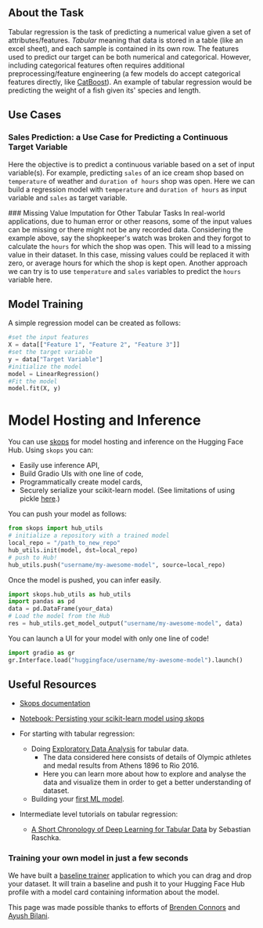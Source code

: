 ## About the Task

Tabular regression is the task of predicting a numerical value given a set of attributes/features. *Tabular* meaning that data is stored in a table (like an excel sheet), and each sample is contained in its own row. The features used to predict our target can be both numerical and categorical. However, including categorical features often requires additional preprocessing/feature engineering (a few models do accept categorical features directly, like [CatBoost](https://catboost.ai/)). An example of tabular regression would be predicting the weight of a fish given its' species and length.

## Use Cases

### Sales Prediction: a Use Case for Predicting a Continuous Target Variable 
  Here the objective is to predict a continuous variable based on a set of input variable(s). For example, predicting `sales` of an ice cream shop based on `temperature` of weather and `duration of hours` shop was open. Here we can build a regression model with `temperature` and `duration of hours` as input variable and `sales` as target variable.

### Missing Value Imputation for Other Tabular Tasks
 In real-world applications, due to human error or other reasons, some of the input values can be missing or there might not be any recorded data. Considering the example above, say the shopkeeper's watch was broken and they forgot to calculate the `hours` for which the shop was open. This will lead to a missing value in their dataset. In this case, missing values could be replaced it with zero, or average hours for which the shop is kept open. Another approach we can try is to use `temperature` and `sales` variables to predict the `hours` variable here.



## Model Training

A simple regression model can be created as follows:

```python
#set the input features
X = data[["Feature 1", "Feature 2", "Feature 3"]]
#set the target variable
y = data["Target Variable"]
#initialize the model
model = LinearRegression()
#Fit the model
model.fit(X, y)
```


# Model Hosting and Inference

You can use [skops](https://skops.readthedocs.io/) for model hosting and inference on the Hugging Face Hub. Using `skops` you can:
- Easily use inference API,
- Build Gradio UIs with one line of code,
- Programmatically create model cards,
- Securely serialize your scikit-learn model. (See limitations of using pickle [here](https://huggingface.co/docs/hub/security-pickle).)

You can push your model as follows: 

```python
from skops import hub_utils
# initialize a repository with a trained model
local_repo = "/path_to_new_repo"
hub_utils.init(model, dst=local_repo)
# push to Hub!
hub_utils.push("username/my-awesome-model", source=local_repo)
```

Once the model is pushed, you can infer easily.

```python
import skops.hub_utils as hub_utils
import pandas as pd
data = pd.DataFrame(your_data)
# Load the model from the Hub
res = hub_utils.get_model_output("username/my-awesome-model", data)
```

You can launch a UI for your model with only one line of code!

```python
import gradio as gr
gr.Interface.load("huggingface/username/my-awesome-model").launch()
```

## Useful Resources

- [Skops documentation](https://skops.readthedocs.io/en/stable/index.html)
- [Notebook: Persisting your scikit-learn model using skops](https://www.kaggle.com/code/unofficialmerve/persisting-your-scikit-learn-model-using-skops)


- For starting with tabular regression:
    - Doing [Exploratory Data Analysis](https://neptune.ai/blog/exploratory-data-analysis-for-tabular-data) for tabular data. 
      - The data considered here consists of details of Olympic athletes and medal results from Athens 1896 to Rio 2016. 
      - Here you can learn more about how to explore and analyse the data and visualize them in order to get a better understanding of dataset.
    - Building your [first ML model](https://www.kaggle.com/code/dansbecker/your-first-machine-learning-model).

- Intermediate level tutorials on tabular regression:
    - [A Short Chronology of Deep Learning for Tabular Data](https://sebastianraschka.com/blog/2022/deep-learning-for-tabular-data.html) by Sebastian Raschka.


### Training your own model in just a few seconds

We have built a [baseline trainer](https://huggingface.co/spaces/scikit-learn/baseline-trainer) application to which you can drag and drop your dataset. It will train a baseline and push it to your Hugging Face Hub profile with a model card containing information about the model.

This page was made possible thanks to efforts of [Brenden Connors](https://huggingface.co/brendenc) and [Ayush Bilani](https://huggingface.co/hsuyab).
